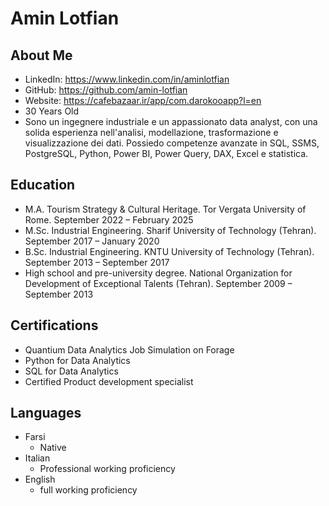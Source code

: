# Amin Lotfian

## About Me

- LinkedIn: https://www.linkedin.com/in/aminlotfian
- GitHub: https://github.com/amin-lotfian
- Website: https://cafebazaar.ir/app/com.darokooapp?l=en
- 30 Years Old
- Sono un ingegnere industriale e un appassionato data analyst, con una solida esperienza nell'analisi, modellazione, trasformazione e visualizzazione dei dati. Possiedo competenze avanzate in SQL, SSMS, PostgreSQL, Python, Power BI, Power Query, DAX, Excel e statistica.



## Education

- M.A. Tourism Strategy & Cultural Heritage. Tor Vergata University of Rome. September 2022 – February 2025
- M.Sc.  Industrial Engineering. Sharif University of Technology (Tehran). September 2017 – January 2020
- B.Sc.  Industrial Engineering. KNTU University of Technology (Tehran). September 2013 – September 2017
- High school and pre-university degree. National Organization for Development of Exceptional Talents (Tehran). September 2009 – September 2013

## Certifications
- Quantium Data Analytics Job Simulation on Forage
- Python for Data Analytics
- SQL for Data Analytics
- Certified Product development specialist

## Languages
- Farsi
  - Native
- Italian
  - Professional working proficiency
- English
  - full working proficiency
